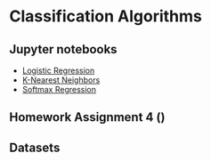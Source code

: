 # Classification Algorithms

## Jupyter notebooks

- [Logistic Regression]()
- [K-Nearest Neighbors]()
- [Softmax Regression]()

## Homework Assignment 4 ()

## Datasets
